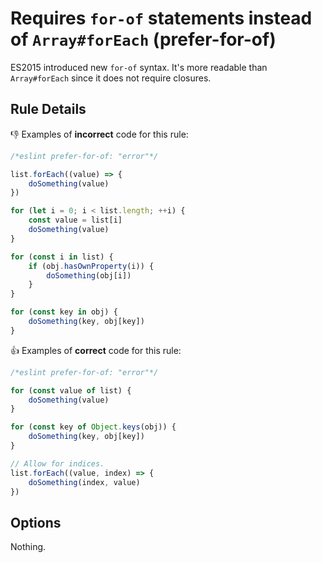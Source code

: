 # Requires `for-of` statements instead of `Array#forEach` (prefer-for-of)

ES2015 introduced new `for-of` syntax.
It's more readable than `Array#forEach` since it does not require closures.

## Rule Details

:-1: Examples of **incorrect** code for this rule:

```js
/*eslint prefer-for-of: "error"*/

list.forEach((value) => {
    doSomething(value)
})

for (let i = 0; i < list.length; ++i) {
    const value = list[i]
    doSomething(value)
}

for (const i in list) {
    if (obj.hasOwnProperty(i)) {
        doSomething(obj[i])
    }
}

for (const key in obj) {
    doSomething(key, obj[key])
}
```

:+1: Examples of **correct** code for this rule:

```js
/*eslint prefer-for-of: "error"*/

for (const value of list) {
    doSomething(value)
}

for (const key of Object.keys(obj)) {
    doSomething(key, obj[key])
}

// Allow for indices.
list.forEach((value, index) => {
    doSomething(index, value)
})
```

## Options

Nothing.
